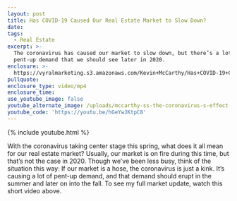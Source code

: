 ```yaml
---
layout: post
title: Has COVID-19 Caused Our Real Estate Market to Slow Down?
date:
tags:
  - Real Estate
excerpt: >-
  The coronavirus has caused our market to slow down, but there’s a lot of
  pent-up demand that we should see later in 2020.
enclosure: >-
  https://vyralmarketing.s3.amazonaws.com/Kevin+McCarthy/Has+COVID-19+Caused+Our+Real+Estate+Market+to+Slow+Down_.mp4
pullquote:
enclosure_type: video/mp4
enclosure_time:
use_youtube_image: false
youtube_alternate_image: /uploads/mccarthy-ss-the-coronavirus-s-effect-on-our-market-youtube.jpg
youtube_code: 'https://youtu.be/hGeYwJKtpC8'
---
```


{% include youtube.html %}

With the coronavirus taking center stage this spring, what does it all mean for our real estate market? Usually, our market is on fire during this time, but that’s not the case in 2020. Though we’ve been less busy, think of the situation this way: If our market is a hose, the coronavirus is just a kink. It’s causing a lot of pent-up demand, and that demand should erupt in the summer and later on into the fall. To see my full market update, watch this short video above.